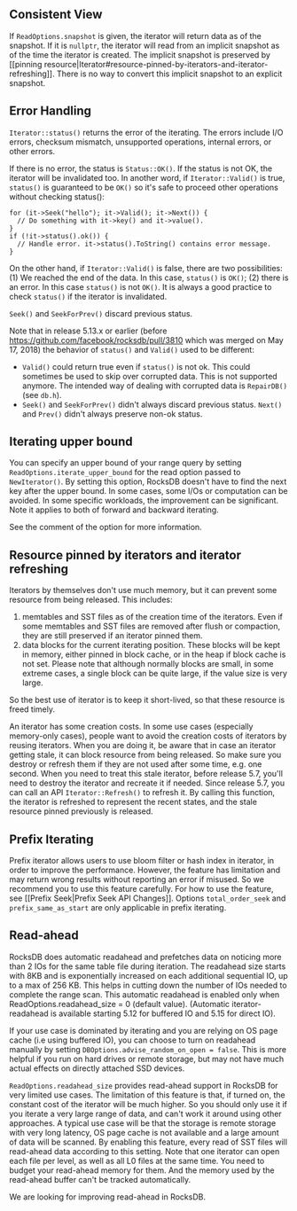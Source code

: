 ## Consistent View
If `ReadOptions.snapshot` is given, the iterator will return data as of the snapshot. If it is `nullptr`, the iterator will read from an implicit snapshot as of the time the iterator is created. The implicit snapshot is preserved by [[pinning resource|Iterator#resource-pinned-by-iterators-and-iterator-refreshing]]. There is no way to convert this implicit snapshot to an explicit snapshot.

## Error Handling
`Iterator::status()` returns the error of the iterating. The errors include I/O errors, checksum mismatch, unsupported operations, internal errors, or other errors.

If there is no error, the status is `Status::OK()`. If the status is not OK, the iterator will be invalidated too. In another word, if `Iterator::Valid()` is true, `status()` is guaranteed to be `OK()` so it's safe to proceed other operations without checking status():
```
for (it->Seek("hello"); it->Valid(); it->Next()) {
  // Do something with it->key() and it->value().
}
if (!it->status().ok()) {
  // Handle error. it->status().ToString() contains error message.
}
```

On the other hand, if `Iterator::Valid()` is false, there are two possibilities: (1) We reached the end of the data. In this case, `status()` is `OK()`; (2) there is an error. In this case `status()` is not `OK()`. It is always a good practice to check `status()` if the iterator is invalidated.

`Seek()` and `SeekForPrev()` discard previous status.

Note that in release 5.13.x or earlier (before https://github.com/facebook/rocksdb/pull/3810 which was merged on May 17, 2018) the behavior of `status()` and `Valid()` used to be different:
 * `Valid()` could return true even if `status()` is not ok. This could sometimes be used to skip over corrupted data. This is not supported anymore. The intended way of dealing with corrupted data is `RepairDB()` (see `db.h`).
 * `Seek()` and `SeekForPrev()` didn't always discard previous status. `Next()` and `Prev()` didn't always preserve non-ok status.

## Iterating upper bound
You can specify an upper bound of your range query by setting `ReadOptions.iterate_upper_bound` for the read option passed to `NewIterator()`. By setting this option, RocksDB doesn't have to find the next key after the upper bound. In some cases, some I/Os or computation can be avoided. In some specific workloads, the improvement can be significant. Note it applies to both of forward and backward iterating.

See the comment of the option for more information.

## Resource pinned by iterators and iterator refreshing
Iterators by themselves don't use much memory, but it can prevent some resource from being released. This includes:
1. memtables and SST files as of the creation time of the iterators. Even if some memtables and SST files are removed after flush or compaction, they are still preserved if an iterator pinned them.
2. data blocks for the current iterating position. These blocks will be kept in memory, either pinned in block cache, or in the heap if block cache is not set. Please note that although normally blocks are small, in some extreme cases, a single block can be quite large, if the value size is very large.

So the best use of iterator is to keep it short-lived, so that these resource is freed timely.

An iterator has some creation costs. In some use cases (especially memory-only cases), people want to avoid the creation costs of iterators by reusing iterators. When you are doing it, be aware that in case an iterator getting stale, it can block resource from being released. So make sure you destroy or refresh them if they are not used after some time, e.g. one second. When you need to treat this stale iterator, before release 5.7, you'll need to destroy the iterator and recreate it if needed. Since release 5.7, you can call an API `Iterator::Refresh()` to refresh it. By calling this function, the iterator is refreshed to represent the recent states, and the stale resource pinned previously is released. 

## Prefix Iterating
Prefix iterator allows users to use bloom filter or hash index in iterator, in order to improve the performance. However, the feature has limitation and may return wrong results without reporting an error if misused. So we recommend you to use this feature carefully. For how to use the feature, see [[Prefix Seek|Prefix Seek API Changes]]. Options `total_order_seek` and `prefix_same_as_start` are only applicable in prefix iterating.

## Read-ahead
RocksDB does automatic readahead and prefetches data on noticing more than 2 IOs for the same table file during iteration. The readahead size starts with 8KB and is exponentially increased on each additional sequential IO, up to a max of 256 KB. This helps in cutting down the number of IOs needed to complete the range scan. This automatic readahead is enabled only when ReadOptions.readahead_size = 0 (default value). (Automatic iterator-readahead is available starting 5.12 for buffered IO and 5.15 for direct IO). 

If your use case is dominated by iterating and you are relying on OS page cache (i.e using buffered IO), you can choose to turn on readahead manually by setting `DBOptions.advise_random_on_open = false`. This is more helpful if you run on hard drives or remote storage, but may not have much actual effects on directly attached SSD devices.

`ReadOptions.readahead_size` provides read-ahead support in RocksDB for very limited use cases. The limitation of this feature is that, if turned on, the constant cost of the iterator will be much higher. So you should only use it if you iterate a very large range of data, and can't work it around using other approaches. A typical use case will be that the storage is remote storage with very long latency, OS page cache is not available and a large amount of data will be scanned. By enabling this feature, every read of SST files will read-ahead data according to this setting. Note that one iterator can open each file per level, as well as all L0 files at the same time. You need to budget your read-ahead memory for them. And the memory used by the read-ahead buffer can't be tracked automatically.

We are looking for improving read-ahead in RocksDB.

